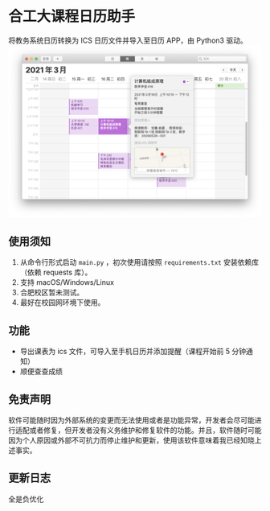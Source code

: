 # 合工大课程日历助手

将教务系统日历转换为 ICS 日历文件并导入至日历 APP，由 Python3 驱动。
![Screenshot](screenshot.png)

## 使用须知
1. 从命令行形式启动 `main.py` ，初次使用请按照 `requirements.txt` 安装依赖库（依赖 requests 库）。
2. 支持 macOS/Windows/Linux
3. 合肥校区暂未测试。
4. 最好在校园网环境下使用。

## 功能
* 导出课表为 ics 文件，可导入至手机日历并添加提醒（课程开始前 5 分钟通知）
* 顺便查查成绩

## 免责声明
软件可能随时因为外部系统的变更而无法使用或者是功能异常，开发者会尽可能进行适配或者修复，但开发者没有义务维护和修复软件的功能。并且，软件随时可能因为个人原因或外部不可抗力而停止维护和更新，使用该软件意味着我已经知晓上述事实。

## 更新日志
全是负优化

